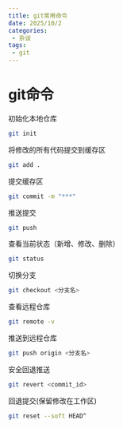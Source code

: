 ```yaml
---
title: git常用命令
date: 2025/10/2
categories:
 - 杂谈
tags:
 - git
---
```


# git命令

初始化本地仓库

```bash
git init
```

将修改的所有代码提交到缓存区

```bash
git add .
```

提交缓存区

```bash
git commit -m "***"
```

推送提交

```bash
git push
```

查看当前状态（新增、修改、删除）

```bash
git status
```

切换分支

```bash
git checkout <分支名>
```

查看远程仓库

```bash
git remote -v
```

推送到远程仓库

```bash
git push origin <分支名>
```

安全回退推送

```bash
git revert <commit_id>
```

回退提交(保留修改在工作区)

```bash
git reset --soft HEAD^
```



